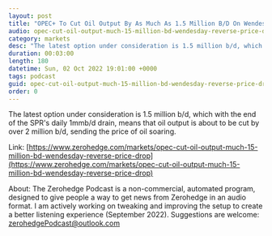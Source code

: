 ```yaml
---
layout: post
title: "OPEC+ To Cut Oil Output By As Much As 1.5 Million B/D On Wendesday To Reverse Price Drop"
audio: opec-cut-oil-output-much-15-million-bd-wendesday-reverse-price-drop-0
category: markets
desc: "The latest option under consideration is 1.5 million b/d, which with the end of the SPR's daily 1mmb/d drain, means that oil output is about to be cut by over 2 million b/d, sending the price of oil soaring."
duration: 00:03:00
length: 180
datetime: Sun, 02 Oct 2022 19:01:00 +0000
tags: podcast
guid: opec-cut-oil-output-much-15-million-bd-wendesday-reverse-price-drop-0
order: 0
---
```

The latest option under consideration is 1.5 million b/d, which with the end of the SPR's daily 1mmb/d drain, means that oil output is about to be cut by over 2 million b/d, sending the price of oil soaring.

Link: [https://www.zerohedge.com/markets/opec-cut-oil-output-much-15-million-bd-wendesday-reverse-price-drop](https://www.zerohedge.com/markets/opec-cut-oil-output-much-15-million-bd-wendesday-reverse-price-drop)

About: The Zerohedge Podcast is a non-commercial, automated program, designed to give people a way to get news from Zerohedge in an audio format.  I am actively working on tweaking and improving the setup to create a better listening experience (September 2022).  Suggestions are welcome: [zerohedgePodcast@outlook.com](mailto:zerohedgePodcast@outlook.com)